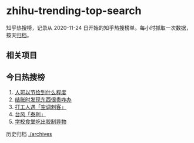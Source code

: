 # zhihu-trending-top-search

知乎热搜榜，记录从 2020-11-24
日开始的知乎热搜榜单。每小时抓取一次数据，按天[归档](./archives)。

## 相关项目

## 今日热搜榜

<!-- BEGIN -->
<!-- 最后更新时间 Wed Jul 19 2023 14:14:43 GMT+0800 (China Standard Time) -->

1. [人可以节俭到什么程度](https://www.zhihu.com/search?q=人可以节俭到什么程度)
1. [结账时发现东西很贵咋办](https://www.zhihu.com/search?q=结账时发现东西很贵咋办)
1. [打工人遇「空调刺客」](https://www.zhihu.com/search?q=打工人遇「空调刺客」)
1. [台风「泰利」](https://www.zhihu.com/search?q=台风「泰利」)
1. [学校食堂吃出胶制异物](https://www.zhihu.com/search?q=学校食堂吃出胶制异物)

<!-- END -->

历史归档 [./archives](./archives)
